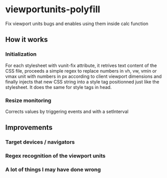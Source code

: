 # viewportunits-polyfill
Fix viewport units bugs and enables using them inside calc function

## How it works
### Initialization
For each stylesheet with vunit-fix attribute, it retrives text content of the CSS file, proceeds a simple regex to replace numbers in vh, vw, vmin or vmax unit with numbers in px according to client viewport dimensions and finally injects that new CSS string into a style tag positionned just like the stylesheet.
It does the same for style tags in head.

### Resize monitoring
Corrects values by triggering events and with a setInterval

## Improvements

### Target devices / navigators
### Regex recognition of the viewport units
### A lot of things I may have done wrong

